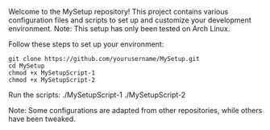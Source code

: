 Welcome to the MySetup repository! This project contains various configuration files and scripts to set up and customize your development environment. Note: This setup has only been tested on Arch Linux.

Follow these steps to set up your environment:

    git clone https://github.com/yourusername/MySetup.git
    cd MySetup
    chmod +x MySetupScript-1
    chmod +x MySetupScript-2
Run the scripts:
    ./MySetupScript-1
    ./MySetupScript-2

Note: Some configurations are adapted from other repositories, while others have been tweaked.





